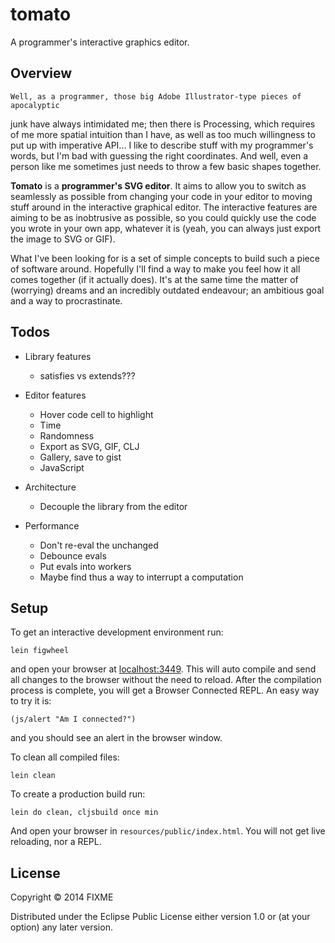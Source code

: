 # tomato

A programmer's interactive graphics editor.

## Overview


    Well, as a programmer, those big Adobe Illustrator-type pieces of apocalyptic
  junk have always intimidated me; then there is Processing, which requires of me
  more spatial intuition than I have, as well as too much willingness to put up with
  imperative API... I like to describe stuff with my programmer's words, but I'm bad
  with guessing the right coordinates. And well, even a person like me sometimes just
  needs to throw a few basic shapes together.

  **Tomato** is a **programmer's SVG editor**. It aims to allow you to switch as
  seamlessly as possible from changing your code in your editor to moving stuff around in
  the interactive graphical editor. The interactive features are aiming to be as
  inobtrusive as possible, so you could quickly use the code you wrote in your own app,
  whatever it is (yeah, you can always just export the image to SVG or GIF).

  What I've been looking for is a set of simple concepts to build such a piece of software
  around. Hopefully I'll find a way to make you feel how it all comes together (if it
  actually does). It's at the same time the matter of (worrying) dreams and
  an incredibly outdated endeavour; an ambitious goal and a way to procrastinate.


## Todos

* Library features
    * satisfies vs extends???

* Editor features
    * Hover code cell to highlight
    * Time
    * Randomness
    * Export as SVG, GIF, CLJ
    * Gallery, save to gist
    * JavaScript

* Architecture
    * Decouple the library from the editor

* Performance
    * Don't re-eval the unchanged
    * Debounce evals
    * Put evals into workers
    * Maybe find thus a way to interrupt a computation

## Setup

To get an interactive development environment run:

    lein figwheel

and open your browser at [localhost:3449](http://localhost:3449/).
This will auto compile and send all changes to the browser without the
need to reload. After the compilation process is complete, you will
get a Browser Connected REPL. An easy way to try it is:

    (js/alert "Am I connected?")

and you should see an alert in the browser window.

To clean all compiled files:

    lein clean

To create a production build run:

    lein do clean, cljsbuild once min

And open your browser in `resources/public/index.html`. You will not
get live reloading, nor a REPL. 

## License

Copyright © 2014 FIXME

Distributed under the Eclipse Public License either version 1.0 or (at your option) any later version.
